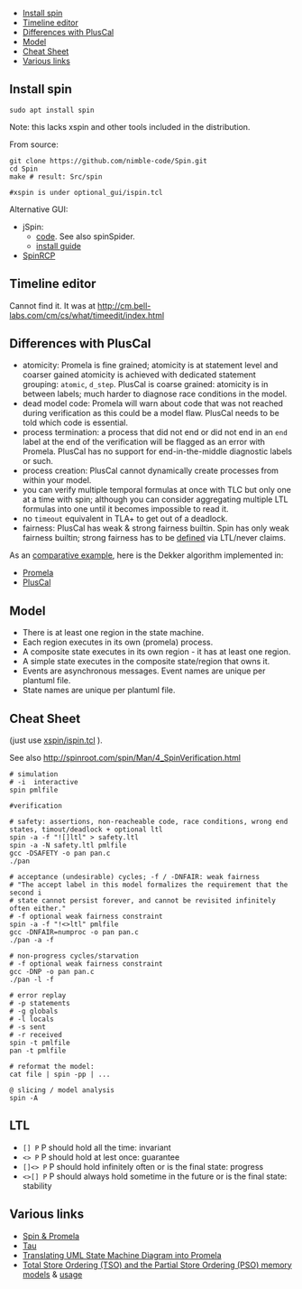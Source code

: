 - [Install spin](#install-spin)
- [Timeline editor](#timeline-editor)
- [Differences with PlusCal](#differences-with-pluscal)
- [Model](#model)
- [Cheat Sheet](#cheat-sheet)
- [Various links](#various-links)


## Install spin

```
sudo apt install spin
```
Note: this lacks xspin and other tools included in the distribution.

From source:

```
git clone https://github.com/nimble-code/Spin.git
cd Spin
make # result: Src/spin

#xspin is under optional_gui/ispin.tcl
```
Alternative GUI: 
- jSpin:
  - [code](https://github.com/motib/jspin). See also spinSpider.
  - [install guide](https://gist.github.com/kocsenc/10130261)
- [SpinRCP](http://lms.uni-mb.si/spinrcp/)

## Timeline editor

Cannot find it. It was at http://cm.bell-labs.com/cm/cs/what/timeedit/index.html

## Differences with PlusCal

- atomicity: Promela is fine grained; atomicity is at statement level and coarser gained atomicity is achieved with 
  dedicated statement grouping: ```atomic```, ```d_step```. 
  PlusCal is coarse grained: atomicity is in between labels; much harder to diagnose race conditions in the model.
- dead model code: Promela will warn about code that was not reached during verification as this could be a model flaw. 
  PlusCal needs to be told which code is essential.
- process termination: a process that did not end or did not end in an ```end``` label at the end of the verification 
  will be flagged as an error with Promela.
  PlusCal has no support for end-in-the-middle diagnostic labels or such.
- process creation: PlusCal cannot dynamically create processes from within your model.
- you can verify multiple temporal formulas at once with TLC but only one at a time with spin; although you can
  consider aggregating multiple LTL formulas into one until it becomes impossible to read it.
- no ```timeout``` equivalent in TLA+ to get out of a deadlock.
- fairness: PlusCal has weak & strong fairness builtin. 
  Spin has only weak fairness builtin; strong fairness has to be [defined](https://spinroot.com/fluxbb/viewtopic.php?id=671) via LTL/never claims.

As an [comparative example](https://accu.org/journals/overload/32/183/melinte/), here is the Dekker algorithm implemented in:
- [Promela](https://spinroot.com/spin/Man/Manual.html)
- [PlusCal](https://github.com/duerrfk/skp/blob/master/criticalsection5dekker/criticalsection5dekker.tla)

## Model

- There is at least one region in the state machine.
- Each region executes in its own (promela) process.
- A composite state executes in its own region - it has at
  least one region.
- A simple state executes in the composite state/region 
  that owns it. 
- Events are asynchronous messages. Event names are unique per 
  plantuml file.
- State names are unique per plantuml file.

## Cheat Sheet

(just use [xspin/ispin.tcl](https://raw.githubusercontent.com/nimble-code/Spin/master/optional_gui/ispin.tcl) ). 

See also http://spinroot.com/spin/Man/4_SpinVerification.html

```
# simulation
# -i  interactive
spin pmlfile
```
```
#verification

# safety: assertions, non-reacheable code, race conditions, wrong end states, timout/deadlock + optional ltl
spin -a -f "![]ltl" > safety.ltl
spin -a -N safety.ltl pmlfile
gcc -DSAFETY -o pan pan.c
./pan

# acceptance (undesirable) cycles; -f / -DNFAIR: weak fairness
# "The accept label in this model formalizes the requirement that the second i
# state cannot persist forever, and cannot be revisited infinitely often either."
# -f optional weak fairness constraint
spin -a -f "!<>ltl" pmlfile
gcc -DNFAIR=numproc -o pan pan.c
./pan -a -f

# non-progress cycles/starvation
# -f optional weak fairness constraint
gcc -DNP -o pan pan.c
./pan -l -f
```
```
# error replay
# -p statements
# -g globals
# -l locals
# -s sent
# -r received
spin -t pmlfile
pan -t pmlfile
```
```
# reformat the model:
cat file | spin -pp | ...
```

```
@ slicing / model analysis
spin -A
```

## LTL
- ```[] P``` P should hold all the time: invariant
- ```<> P``` P should hold at lest once: guarantee
- ```[]<> P``` P should hold infinitely often or is the final state: progress
- ```<>[] P``` P should always hold sometime in the future or is the final state: stability

## Various links
- [Spin & Promela](https://spinroot.com)
- [Tau](https://data.caltech.edu/records/8exsc-7h074)
- [Translating UML State Machine Diagram into Promela](https://www.iaeng.org/publication/IMECS2017/IMECS2017_pp512-516.pdf)
- [Total Store Ordering (TSO) and the Partial Store Ordering (PSO) memory models](https://github.com/plasklab/mmlib) & [usage](https://brilliantsugar.github.io/posts/how-i-learned-to-stop-worrying-and-love-juggling-c++-atomics/)
